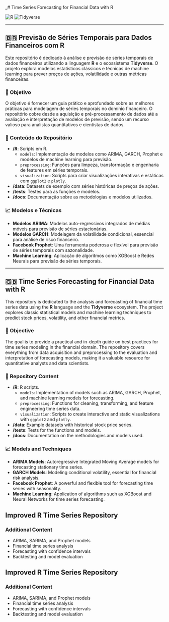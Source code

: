_# Time Series Forecasting for Financial Data with R

![R](https://img.shields.io/badge/R-276DC3?style=for-the-badge&logo=r&logoColor=white) ![Tidyverse](https://img.shields.io/badge/Tidyverse-1E90FF?style=for-the-badge&logo=tidyverse&logoColor=white)

---

## 🇧🇷 Previsão de Séries Temporais para Dados Financeiros com R

Este repositório é dedicado à análise e previsão de séries temporais de dados financeiros utilizando a linguagem **R** e o ecossistema **Tidyverse**. O projeto explora modelos estatísticos clássicos e técnicas de machine learning para prever preços de ações, volatilidade e outras métricas financeiras.

### 🎯 Objetivo

O objetivo é fornecer um guia prático e aprofundado sobre as melhores práticas para modelagem de séries temporais no domínio financeiro. O repositório cobre desde a aquisição e pré-processamento de dados até a avaliação e interpretação de modelos de previsão, sendo um recurso valioso para analistas quantitativos e cientistas de dados.

### 📂 Conteúdo do Repositório

*   **/R**: Scripts em R.
    *   `models`: Implementação de modelos como ARIMA, GARCH, Prophet e modelos de machine learning para previsão.
    *   `preprocessing`: Funções para limpeza, transformação e engenharia de features em séries temporais.
    *   `visualization`: Scripts para criar visualizações interativas e estáticas com `ggplot2` e `plotly`.
*   **/data**: Datasets de exemplo com séries históricas de preços de ações.
*   **/tests**: Testes para as funções e modelos.
*   **/docs**: Documentação sobre as metodologias e modelos utilizados.

### 📈 Modelos e Técnicas

*   **Modelos ARIMA**: Modelos auto-regressivos integrados de médias móveis para previsão de séries estacionárias.
*   **Modelos GARCH**: Modelagem da volatilidade condicional, essencial para análise de risco financeiro.
*   **Facebook Prophet**: Uma ferramenta poderosa e flexível para previsão de séries temporais com sazonalidade.
*   **Machine Learning**: Aplicação de algoritmos como XGBoost e Redes Neurais para previsão de séries temporais.

---

## 🇬🇧 Time Series Forecasting for Financial Data with R

This repository is dedicated to the analysis and forecasting of financial time series data using the **R** language and the **Tidyverse** ecosystem. The project explores classic statistical models and machine learning techniques to predict stock prices, volatility, and other financial metrics.

### 🎯 Objective

The goal is to provide a practical and in-depth guide on best practices for time series modeling in the financial domain. The repository covers everything from data acquisition and preprocessing to the evaluation and interpretation of forecasting models, making it a valuable resource for quantitative analysts and data scientists.

### 📂 Repository Content

*   **/R**: R scripts.
    *   `models`: Implementation of models such as ARIMA, GARCH, Prophet, and machine learning models for forecasting.
    *   `preprocessing`: Functions for cleaning, transforming, and feature engineering time series data.
    *   `visualization`: Scripts to create interactive and static visualizations with `ggplot2` and `plotly`.
*   **/data**: Example datasets with historical stock price series.
*   **/tests**: Tests for the functions and models.
*   **/docs**: Documentation on the methodologies and models used.

### 📈 Models and Techniques

*   **ARIMA Models**: Autoregressive Integrated Moving Average models for forecasting stationary time series.
*   **GARCH Models**: Modeling conditional volatility, essential for financial risk analysis.
*   **Facebook Prophet**: A powerful and flexible tool for forecasting time series with seasonality.
*   **Machine Learning**: Application of algorithms such as XGBoost and Neural Networks for time series forecasting.

## Improved R Time Series Repository

### Additional Content
- ARIMA, SARIMA, and Prophet models
- Financial time series analysis
- Forecasting with confidence intervals
- Backtesting and model evaluation
## Improved R Time Series Repository

### Additional Content
- ARIMA, SARIMA, and Prophet models
- Financial time series analysis
- Forecasting with confidence intervals
- Backtesting and model evaluation

